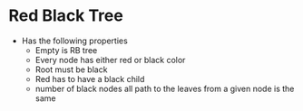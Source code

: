 # Red Black Tree

- Has the following properties
  - Empty is RB tree
  - Every node has either red or black color
  - Root must be black
  - Red has to have a black child
  - number of black nodes all path to the leaves from a given node is the same
